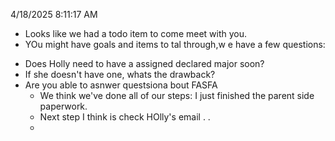 4/18/2025 8:11:17 AM

 - Looks like we had a todo item to come meet with you.
 - YOu might have goals and items to tal through,w e have a few questions:

* Does Holly need to have a assigned declared major soon?
* If she doesn't have one, whats the drawback?
*  Are you able to asnwer questsiona bout FASFA
	* We think we've done all of our steps: I just finished the parent side paperwork.
	* Next step I think is check HOlly's email  . .
	* 